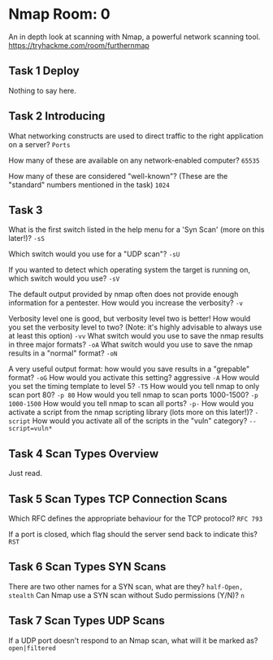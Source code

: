 # Nmap Room: 0 
An in depth look at scanning with Nmap, a powerful network scanning tool.
https://tryhackme.com/room/furthernmap

## Task 1 Deploy 
Nothing to say here.

## Task 2 Introducing

What networking constructs are used to direct traffic to the right application on a server?
`Ports` 

How many of these are available on any network-enabled computer?
`65535` 

 How many of these are considered "well-known"? (These are the "standard" numbers mentioned in the task)
`1024`

## Task 3

What is the first switch listed in the help menu for a 'Syn Scan' (more on this later!)?
`-sS` 

Which switch would you use for a "UDP scan"?
`-sU`

If you wanted to detect which operating system the target is running on, which switch would you use?
`-sV`

The default output provided by nmap often does not provide enough information for a pentester. How would you increase the verbosity?
`-v`

Verbosity level one is good, but verbosity level two is better! How would you set the verbosity level to two?
(Note: it's highly advisable to always use at least this option)
`-vv`
What switch would you use to save the nmap results in three major formats?
`-oA`
What switch would you use to save the nmap results in a "normal" format?
`-oN`

A very useful output format: how would you save results in a "grepable" format?
`-oG`
How would you activate this setting? aggressive
`-A`
How would you set the timing template to level 5?
`-T5`
How would you tell nmap to only scan port 80?
`-p 80`
How would you tell nmap to scan ports 1000-1500? 
`-p 1000-1500`
How would you tell nmap to scan all ports?
`-p-`
How would you activate a script from the nmap scripting library (lots more on this later!)?
`-script`
How would you activate all of the scripts in the "vuln" category?
`--script=vuln*`

## Task 4 Scan Types Overview
Just read.

## Task 5 Scan Types TCP Connection Scans
Which RFC defines the appropriate behaviour for the TCP protocol?
`RFC 793`

If a port is closed, which flag should the server send back to indicate this?
`RST`

## Task 6 Scan Types SYN Scans
 There are two other names for a SYN scan, what are they?
`half-Open, stealth`
Can Nmap use a SYN scan without Sudo permissions (Y/N)?
`n`

## Task 7 Scan Types UDP Scans

If a UDP port doesn't respond to an Nmap scan, what will it be marked as?
`open|filtered` 

